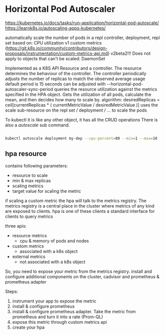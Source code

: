 # Horizontal Pod Autoscaler

https://kubernetes.io/docs/tasks/run-application/horizontal-pod-autoscale/
https://learnk8s.io/autoscaling-apps-kubernetes/

automatically scale the number of pods in a repl controller, deployment, repl set based on:
  CPU utilization
    v1
  custom metrics (https://git.k8s.io/community/contributors/design-proposals/instrumentation/custom-metrics-api.md)
    v2beta2!!!
Does not apply to objects that can't be scaled:
  DaemonSet

Implemented as a K8S API Resource and a controller.
The resource determines the behaviour of the controller.
The controller periodically adjusts the number of replicas to match the observed average usage
  default period is 15 seconds
  can be adjusted with --horizontal-pod-autoscaler-sync-period
  queries the resource utilization against the metrics specified in the HPA object.
  Gets the utilization of all pods, calculate the mean, and then decides how many to scale by.
    algorithm: desiredReplicas = ceil[currentReplicas * ( currentMetricValue / desiredMetricValue )]
  uses the scale sub-resource on the repl set / deployment / ... to scale the pods

To kubectl it is like any other object, it has all the CRUD operations
There is also a *autoscale* sub command.

```bash

kubectl autoscale deployment my-dep --cpu-percent=80 --min=1 --max=10

```

## hpa resource

contains following parameters:

* resource to scale
* min & max replicas
* scaling metrics
* target value for scaling the metric

if scaling a custom metric the hpa will talk to the metrics registry.
The metrics registry is a central place in the cluster where metrics of any kind are exposed to clients.
hpa is one of these clients
a standard interface for clients to query metrics

three apis:
* resource metrics
  * cpu & memory of pods and nodes
* custom metrics
  * associated with a k8s object
* external metrics
  * not associated with a k8s object

So, you need to expose your metric from the metrics registry.
install and configure additional components on the cluster, cadvisor and prometheus & prometheus adapter

Steps:
1. instrument your app to expose the metric
2. install & configure prometheus
3. install & configure prometheus adapter. Take the metric from prometheus and turn it into a rate (Prom-QL)
4. expose this metric through custom metrics api
5. create your hpa
